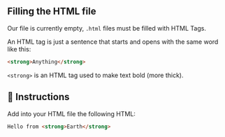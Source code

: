 ## Filling the HTML file

Our file is currently empty, `.html` files must be filled with HTML Tags.

An HTML tag is just a sentence that starts and opens with the same word like this:

```html
<strong>Anything</strong>
```

`<strong>` is an HTML tag used to make text bold (more thick).

## 📝 Instructions 

Add into your HTML file the following HTML:

```html
Hello from <strong>Earth</strong>
```
